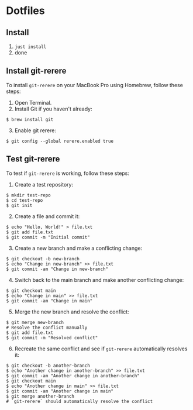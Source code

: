 # Dotfiles

## Install

1. `just install`
2. done

## Install git-rerere

To install `git-rerere` on your MacBook Pro using Homebrew, follow these steps:

1. Open Terminal.
2. Install Git if you haven't already:
```
$ brew install git
```
3. Enable git rerere:
```
$ git config --global rerere.enabled true
```

## Test git-rerere

To test if `git-rerere` is working, follow these steps:

1. Create a test repository:
```
$ mkdir test-repo
$ cd test-repo
$ git init
```
2. Create a file and commit it:
```
$ echo "Hello, World!" > file.txt
$ git add file.txt
$ git commit -m "Initial commit"
```
3. Create a new branch and make a conflicting change:
```
$ git checkout -b new-branch
$ echo "Change in new-branch" >> file.txt
$ git commit -am "Change in new-branch"
```
4. Switch back to the main branch and make another conflicting change:
```
$ git checkout main
$ echo "Change in main" >> file.txt
$ git commit -am "Change in main"
```
5. Merge the new branch and resolve the conflict:
```
$ git merge new-branch
# Resolve the conflict manually
$ git add file.txt
$ git commit -m "Resolved conflict"
```
6. Recreate the same conflict and see if `git-rerere` automatically resolves it:
```
$ git checkout -b another-branch
$ echo "Another change in another-branch" >> file.txt
$ git commit -am "Another change in another-branch"
$ git checkout main
$ echo "Another change in main" >> file.txt
$ git commit -am "Another change in main"
$ git merge another-branch
# `git-rerere` should automatically resolve the conflict
```
